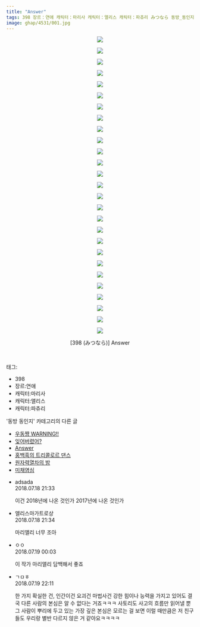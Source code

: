 ```yaml
---
title: "Answer"
tags: 398 장르：연애 캐릭터：마리사 캐릭터：앨리스 캐릭터：파츄리 みつなら 동방_동인지
image: ghap/4531/001.jpg
---
```

<div class="article">
<p style="text-align: center; clear: none; float: none;"><img src="{{ site.nasurl }}/ghap/4531/001.jpg"/></p>
<p style="text-align: center; clear: none; float: none;"><img src="{{ site.nasurl }}/ghap/4531/002.jpg"/></p>
<p style="text-align: center; clear: none; float: none;"><img src="{{ site.nasurl }}/ghap/4531/003.jpg"/></p>
<p style="text-align: center; clear: none; float: none;"><img src="{{ site.nasurl }}/ghap/4531/004.jpg"/></p>
<p style="text-align: center; clear: none; float: none;"><img src="{{ site.nasurl }}/ghap/4531/005.jpg"/></p>
<p style="text-align: center; clear: none; float: none;"><img src="{{ site.nasurl }}/ghap/4531/006.jpg"/></p>
<p style="text-align: center; clear: none; float: none;"><img src="{{ site.nasurl }}/ghap/4531/007.jpg"/></p>
<p style="text-align: center; clear: none; float: none;"><img src="{{ site.nasurl }}/ghap/4531/008.jpg"/></p>
<p style="text-align: center; clear: none; float: none;"><img src="{{ site.nasurl }}/ghap/4531/009.jpg"/></p>
<p style="text-align: center; clear: none; float: none;"><img src="{{ site.nasurl }}/ghap/4531/010.jpg"/></p>
<p style="text-align: center; clear: none; float: none;"><img src="{{ site.nasurl }}/ghap/4531/011.jpg"/></p>
<p style="text-align: center; clear: none; float: none;"><img src="{{ site.nasurl }}/ghap/4531/012.jpg"/></p>
<p style="text-align: center; clear: none; float: none;"><img src="{{ site.nasurl }}/ghap/4531/013.jpg"/></p>
<p style="text-align: center; clear: none; float: none;"><img src="{{ site.nasurl }}/ghap/4531/014.jpg"/></p>
<p style="text-align: center; clear: none; float: none;"><img src="{{ site.nasurl }}/ghap/4531/015.jpg"/></p>
<p style="text-align: center; clear: none; float: none;"><img src="{{ site.nasurl }}/ghap/4531/016.jpg"/></p>
<p style="text-align: center; clear: none; float: none;"><img src="{{ site.nasurl }}/ghap/4531/017.jpg"/></p>
<p style="text-align: center; clear: none; float: none;"><img src="{{ site.nasurl }}/ghap/4531/018.jpg"/></p>
<p style="text-align: center; clear: none; float: none;"><img src="{{ site.nasurl }}/ghap/4531/019.jpg"/></p>
<p style="text-align: center; clear: none; float: none;"><img src="{{ site.nasurl }}/ghap/4531/020.jpg"/></p>
<p style="text-align: center; clear: none; float: none;"><img src="{{ site.nasurl }}/ghap/4531/021.jpg"/></p>
<p style="text-align: center; clear: none; float: none;"><img src="{{ site.nasurl }}/ghap/4531/022.jpg"/></p>
<p style="text-align: center; clear: none; float: none;"><img src="{{ site.nasurl }}/ghap/4531/023.jpg"/></p>
<p style="text-align: center; clear: none; float: none;"><img src="{{ site.nasurl }}/ghap/4531/024.jpg"/></p>
<p style="text-align: center; clear: none; float: none;"><img src="{{ site.nasurl }}/ghap/4531/025.jpg"/></p>
<p style="text-align: center; clear: none; float: none;"><img src="{{ site.nasurl }}/ghap/4531/026.jpg"/></p>
<p style="text-align: center; clear: none; float: none;"><img src="{{ site.nasurl }}/ghap/4531/027.jpg"/></p>
<p style="text-align: center; clear: none; float: none;">[398 (みつなら)] Answer</p>
<p><br/></p>
</div><div class="tagTrail">
<p>태그: </p>
<ul>
<li>398</li>
<li>장르:연애</li>
<li>캐릭터:마리사</li>
<li>캐릭터:앨리스</li>
<li>캐릭터:파츄리</li>
</ul>
</div><div class="another">
<p>'동방 동인지' 카테고리의 다른 글</p>
<ul>
<li><a href="/2018-07-21-ghap_4535">우동쨩 WARNING!!</a></li>
<li><a href="/2018-07-20-ghap_4534">잊어버렸어?</a></li>
<li><a href="/2018-07-18-ghap_4531">Answer</a></li>
<li><a href="/2018-07-18-ghap_4530">홍백흑의 트리콜로르 댄스</a></li>
<li><a href="/2018-07-17-ghap_4528">원자력열차의 밤</a></li>
<li><a href="/2018-07-16-ghap_4524">미채염심</a></li>
</ul>
</div><div class="cb_module cb_fluid">
<div class="cb_wrt cb_profile">
<div class="comment">
<ul>
<li class="cb_thumb_off" id="comment15289482">
<div class="cb_comment_area">
<div class="cb_info_area">
<div class="cb_section">
<span class="cb_nick_name">adsada</span>
</div>
<div class="cb_section">
<span class="cb_date">2018.07.18 21:33 </span>
</div>
</div>
<div class="cb_dsc_comment">
<p class="cb_dsc">
											이건 2018년에 나온 것인가 2017년에 나온 것인가
										</p>
</div>
</div></li>
<li class="cb_thumb_off" id="comment15289485">
<div class="cb_comment_area">
<div class="cb_info_area">
<div class="cb_section">
<span class="cb_nick_name">앨리스마가트로상</span>
</div>
<div class="cb_section">
<span class="cb_date">2018.07.18 21:34 </span>
</div>
</div>
<div class="cb_dsc_comment">
<p class="cb_dsc">
											마리앨리 너무 조아
										</p>
</div>
</div></li>
<li class="cb_thumb_off" id="comment15289583">
<div class="cb_comment_area">
<div class="cb_info_area">
<div class="cb_section">
<span class="cb_nick_name">ㅇㅇ</span>
</div>
<div class="cb_section">
<span class="cb_date">2018.07.19 00:03 </span>
</div>
</div>
<div class="cb_dsc_comment">
<p class="cb_dsc">
											이 작가 마리앨리 담백해서 좋죠
										</p>
</div>
</div></li>
<li class="cb_thumb_off" id="comment15290215">
<div class="cb_comment_area">
<div class="cb_info_area">
<div class="cb_section">
<span class="cb_nick_name">ㄱㅁㅎ</span>
</div>
<div class="cb_section">
<span class="cb_date">2018.07.19 22:11 </span>
</div>
</div>
<div class="cb_dsc_comment">
<p class="cb_dsc">
											한 가지 확실한 건, 인간이건 요괴건 마법사건 강한 힘이나 능력을 가지고 있어도 결국 다른 사람의 본심은 알 수 없다는 거죠ㅋㅋㅋ 사토리도 사고의 흐름만 읽어낼 뿐 그 사람이 뿌리에 두고 있는 가장 깊은 본심은 모르는 걸 보면 이럴 때만큼은 저 친구들도 우리랑 별반 다르지 않은 거 같아요ㅋㅋㅋㅋ
										</p>
</div>
</div></li>
</ul>
</div>
</div><!-- commentList close -->
</div>